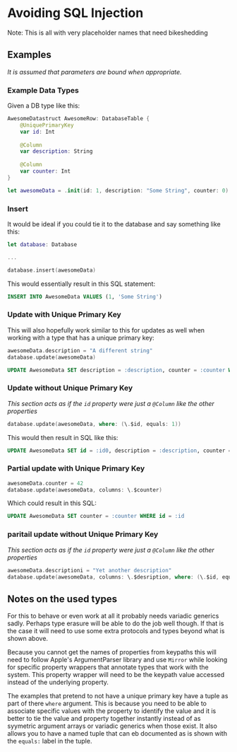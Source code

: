 # Avoiding SQL Injection

Note: This is all with very placeholder names that need bikeshedding

## Examples
*It is assumed that parameters are bound when appropriate.*

### Example Data Types
Given a DB type like this:
```swift
AwesomeDatastruct AwesomeRow: DatabaseTable {
    @UniquePrimaryKey
    var id: Int
    
    @Column
    var description: String
    
    @Column
    var counter: Int
}

let awesomeData = .init(id: 1, description: "Some String", counter: 0)
```

### Insert
It would be ideal if you could tie it to the database and say something like this:

```swift
let database: Database

...

database.insert(awesomeData)
```

This would essentially result in this SQL statement:
```SQL
INSERT INTO AwesomeData VALUES (1, 'Some String')
```


### Update with Unique Primary Key
This will also hopefully work similar to this for updates as well when working with a type that has a unique primary key:
```swift
awesomeData.description = "A different string"
database.update(awesomeData)
````

```SQL
UPDATE AwesomeData SET description = :description, counter = :counter WHERE id = :id
```


### Update without Unique Primary Key
*This section acts as if the `id` property were just a `@Column` like the other properties*
```swift
database.update(awesomeData, where: (\.$id, equals: 1))
```

This would then result in SQL like this:
```SQL
UPDATE AwesomeData SET id = :id0, description = :description, counter = :counter WHERE id = :id1
```


### Partial update with Unique Primary Key
```swift
awesomeData.counter = 42
database.update(awesomeData, columns: \.$counter)
```

Which could result in this SQL:
```SQL
UPDATE AwesomeData SET counter = :counter WHERE id = :id
```


### paritail update without Unique Primary Key
*This section acts as if the `id` property were just a `@Column` like the other properties*
```swift
awesomeData.descriptioni = "Yet another description"
database.update(awesomeData, columns: \.$desription, where: (\.$id, equals: 1))
```

## Notes on the used types
For this to behave or even work at all it probably needs variadic generics sadly. Perhaps type erasure will be able to do the job well though. If that is the case it will need to use some extra protocols and types beyond what is shown above.

Because you cannot get the names of properties from keypaths this will need to follow Apple's ArgumentParser library and use `Mirror` while looking for specific property wrappers that annotate types that work with the system. This property wrapper will need to be the keypath value accessed instead of the underlying property.

The examples that pretend to not have a unique primary key have a tuple as part of there `where` argument. This is because you need to be able to associate specific values with the property to identify the value and it is better to tie the value and property together instantly instead of as syymetric argument arrays or variadic generics when those exist. It also allows you to have a named tuple that can eb documented as is shown with the `equals:` label in the tuple.
